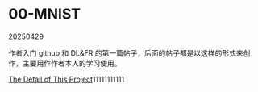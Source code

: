 # 00-MNIST
20250429

作者入门 github 和 DL&FR 的第一篇帖子，后面的帖子都是以这样的形式来创作，主要用作作者本人的学习使用。

[The Detail of This Project](1)11111111111

